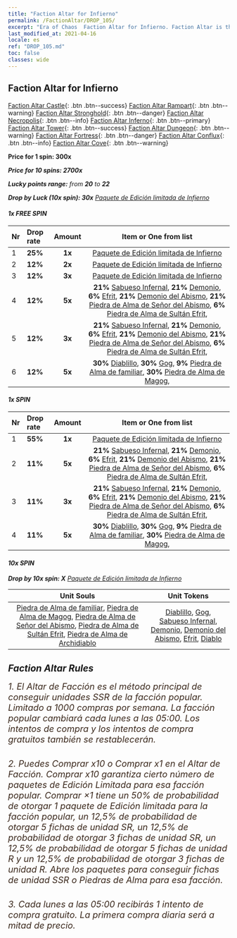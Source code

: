```yaml
---
title: "Faction Altar for Infierno"
permalink: /FactionAltar/DROP_105/
excerpt: "Era of Chaos  Faction Altar for Infierno. Faction Altar is the primary method for obtaining SSR units from the popular faction. Limited to 1,000 purchases each week. The popular faction changes at 05:00 every Monday. Purchase attempts and free purchase attempts will also reset then."
last_modified_at: 2021-04-16
locale: es
ref: "DROP_105.md"
toc: false
classes: wide
---
```


##  Faction Altar for **Infierno**

  [Faction Altar Castle](/es/FactionAltar/DROP_101/){: .btn .btn--success} [Faction Altar Rampart](/es/FactionAltar/DROP_102/){: .btn .btn--warning} [Faction Altar Stronghold](/es/FactionAltar/DROP_103/){: .btn .btn--danger} [Faction Altar Necropolis](/es/FactionAltar/DROP_104/){: .btn .btn--info} [Faction Altar Inferno](/es/FactionAltar/DROP_105/){: .btn .btn--primary} [Faction Altar Tower](/es/FactionAltar/DROP_106/){: .btn .btn--success} [Faction Altar Dungeon](/es/FactionAltar/DROP_107/){: .btn .btn--warning} [Faction Altar Fortress](/es/FactionAltar/DROP_108/){: .btn .btn--danger} [Faction Altar Conflux](/es/FactionAltar/DROP_109/){: .btn .btn--info} [Faction Altar Cove](/es/FactionAltar/DROP_112/){: .btn .btn--warning} 

  **Price for 1 spin: 300x** <i class="fas fa-gem"/>

  **Price for 10 spins: 2700x** <i class="fas fa-gem"/>

  **Lucky points range:** from **20** to **22**

  **Drop by Luck (10x spin): 30x** [Paquete de Edición limitada de Infierno](/es/Items/con_2104/)

####  1x FREE SPIN 

  |    Nr    |  Drop rate  |  Amount   |   Item or One from list  |
  |:---------|:------------|:---------:|:------------------------:|
  | 1 | **25%** | **1x** | [Paquete de Edición limitada de Infierno](/es/Items/con_2104/) |
  | 2 | **12%** | **2x** | [Paquete de Edición limitada de Infierno](/es/Items/con_2104/) |
  | 3 | **12%** | **3x** | [Paquete de Edición limitada de Infierno](/es/Items/con_2104/) |
  | 4 | **12%** | **5x** |  **21%** [Sabueso Infernal](/es/Items/unt_228/),  **21%** [Demonio](/es/Items/unt_229/),  **6%** [Efrit](/es/Items/unt_231/),  **21%** [Demonio del Abismo](/es/Items/unt_230/),  **21%** [Piedra de Alma de Señor del Abismo](/es/Items/unt_316/),  **6%** [Piedra de Alma de Sultán Efrit](/es/Items/unt_317/),  |
  | 5 | **12%** | **3x** |  **21%** [Sabueso Infernal](/es/Items/unt_228/),  **21%** [Demonio](/es/Items/unt_229/),  **6%** [Efrit](/es/Items/unt_231/),  **21%** [Demonio del Abismo](/es/Items/unt_230/),  **21%** [Piedra de Alma de Señor del Abismo](/es/Items/unt_316/),  **6%** [Piedra de Alma de Sultán Efrit](/es/Items/unt_317/),  |
  | 6 | **12%** | **5x** |  **30%** [Diablillo](/es/Items/unt_226/),  **30%** [Gog](/es/Items/unt_227/),  **9%** [Piedra de Alma de familiar](/es/Items/unt_313/),  **30%** [Piedra de Alma de Magog](/es/Items/unt_314/),  |


####  1x SPIN 

  |    Nr    |  Drop rate  |  Amount   |   Item or One from list  |
  |:---------|:------------|:---------:|:------------------------:|
  | 1 | **55%** | **1x** | [Paquete de Edición limitada de Infierno](/es/Items/con_2104/) |
  | 2 | **11%** | **5x** |  **21%** [Sabueso Infernal](/es/Items/unt_228/),  **21%** [Demonio](/es/Items/unt_229/),  **6%** [Efrit](/es/Items/unt_231/),  **21%** [Demonio del Abismo](/es/Items/unt_230/),  **21%** [Piedra de Alma de Señor del Abismo](/es/Items/unt_316/),  **6%** [Piedra de Alma de Sultán Efrit](/es/Items/unt_317/),  |
  | 3 | **11%** | **3x** |  **21%** [Sabueso Infernal](/es/Items/unt_228/),  **21%** [Demonio](/es/Items/unt_229/),  **6%** [Efrit](/es/Items/unt_231/),  **21%** [Demonio del Abismo](/es/Items/unt_230/),  **21%** [Piedra de Alma de Señor del Abismo](/es/Items/unt_316/),  **6%** [Piedra de Alma de Sultán Efrit](/es/Items/unt_317/),  |
  | 4 | **11%** | **5x** |  **30%** [Diablillo](/es/Items/unt_226/),  **30%** [Gog](/es/Items/unt_227/),  **9%** [Piedra de Alma de familiar](/es/Items/unt_313/),  **30%** [Piedra de Alma de Magog](/es/Items/unt_314/),  |


####  10x SPIN 

  **Drop by 10x spin: X** [Paquete de Edición limitada de Infierno](/es/Items/con_2104/)

  |    Unit Souls    |  Unit Tokens  |
  |:----------------:|:-------------:|
  | [Piedra de Alma de familiar](/es/Items/unt_313/), [Piedra de Alma de Magog](/es/Items/unt_314/), [Piedra de Alma de Señor del Abismo](/es/Items/unt_316/), [Piedra de Alma de Sultán Efrit](/es/Items/unt_317/), [Piedra de Alma de Archidiablo](/es/Items/unt_318/) | [Diablillo](/es/Items/unt_226/), [Gog](/es/Items/unt_227/), [Sabueso Infernal](/es/Items/unt_228/), [Demonio](/es/Items/unt_229/), [Demonio del Abismo](/es/Items/unt_230/), [Efrit](/es/Items/unt_231/), [Diablo](/es/Items/unt_232/) |



## Faction Altar Rules

  <span style="color: #3c2a1e;font-size:20px">1. El Altar de Facción es el método principal de conseguir unidades SSR de la facción popular. Limitado a 1000 compras por semana. La facción popular cambiará cada lunes a las 05:00. Los intentos de compra y los intentos de compra gratuitos también se restablecerán. </span><br/>

<br/>  <span style="color: #3c2a1e;font-size:20px">2. Puedes Comprar x10 o Comprar x1 en el Altar de Facción. Comprar x10 garantiza cierto número de paquetes de Edición Limitada para esa facción popular. Comprar ×1 tiene un 50% de probabilidad de otorgar 1 paquete de Edición limitada para la facción popular, un 12,5% de probabilidad de otorgar 5 fichas de unidad SR, un 12,5% de probabilidad de otorgar 3 fichas de unidad SR, un 12,5% de probabilidad de otorgar 5 fichas de unidad R y un 12,5% de probabilidad de otorgar 3 fichas de unidad R. Abre los paquetes para conseguir fichas de unidad SSR o Piedras de Alma para esa facción.</span>

<br/>  <span style="color: #3c2a1e;font-size:20px">3. Cada lunes a las 05:00 recibirás 1 intento de compra gratuito. La primera compra diaria será a mitad de precio.</span><br/>

<br/>